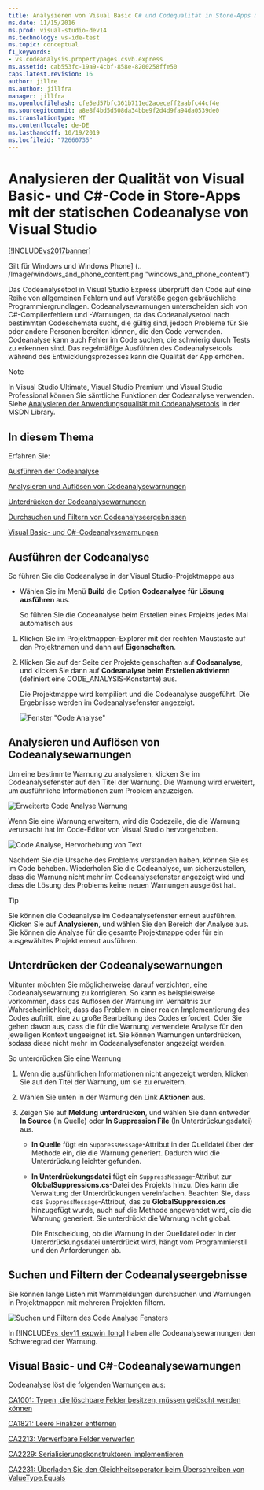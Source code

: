```yaml
---
title: Analysieren von Visual Basic C# und Codequalität in Store-Apps mit statischer Code Analyse
ms.date: 11/15/2016
ms.prod: visual-studio-dev14
ms.technology: vs-ide-test
ms.topic: conceptual
f1_keywords:
- vs.codeanalysis.propertypages.csvb.express
ms.assetid: cab553fc-19a9-4cbf-858e-8200258ffe50
caps.latest.revision: 16
author: jillre
ms.author: jillfra
manager: jillfra
ms.openlocfilehash: cfe5ed57bfc361b711ed2aceceff2aabfc44cf4e
ms.sourcegitcommit: a8e8f4bd5d508da34bbe9f2d4d9fa94da0539de0
ms.translationtype: MT
ms.contentlocale: de-DE
ms.lasthandoff: 10/19/2019
ms.locfileid: "72660735"
---
```

# <a name="analyze-visual-basic-and-c-code-quality-in-store-apps-using-visual-studio-static-code-analysis"></a>Analysieren der Qualität von Visual Basic- und C#-Code in Store-Apps mit der statischen Codeanalyse von Visual Studio

[!INCLUDE[vs2017banner](../includes/vs2017banner.md)]

Gilt für Windows und Windows Phone] (.. /Image/windows_and_phone_content.png "windows_and_phone_content")

 Das Codeanalysetool in Visual Studio Express überprüft den Code auf eine Reihe von allgemeinen Fehlern und auf Verstöße gegen gebräuchliche Programmiergrundlagen. Codeanalysewarnungen unterscheiden sich von C#-Compilerfehlern und -Warnungen, da das Codeanalysetool nach bestimmten Codeschemata sucht, die gültig sind, jedoch Probleme für Sie oder andere Personen bereiten können, die den Code verwenden. Codeanalyse kann auch Fehler im Code suchen, die schwierig durch Tests zu erkennen sind. Das regelmäßige Ausführen des Codeanalysetools während des Entwicklungsprozesses kann die Qualität der App erhöhen.

> [!NOTE]
> In Visual Studio Ultimate, Visual Studio Premium und Visual Studio Professional können Sie sämtliche Funktionen der Codeanalyse verwenden. Siehe [Analysieren der Anwendungsqualität mit Codeanalysetools](https://msdn.microsoft.com/library/dd264897.aspx) in der MSDN Library.

## <a name="in-this-topic"></a>In diesem Thema
 Erfahren Sie:

 [Ausführen der Codeanalyse](../test/analyze-visual-basic-and-csharp-code-quality-in-store-apps-using-visual-studio-static-code-analysis.md#BKMK_Run)

 [Analysieren und Auflösen von Codeanalysewarnungen](../test/analyze-visual-basic-and-csharp-code-quality-in-store-apps-using-visual-studio-static-code-analysis.md#BKMK_Analyze)

 [Unterdrücken der Codeanalysewarnungen](../test/analyze-visual-basic-and-csharp-code-quality-in-store-apps-using-visual-studio-static-code-analysis.md#BKMK_Suppress)

 [Durchsuchen und Filtern von Codeanalyseergebnissen](../test/analyze-visual-basic-and-csharp-code-quality-in-store-apps-using-visual-studio-static-code-analysis.md#BKMK_Search)

 [Visual Basic- und C#-Codeanalysewarnungen](../test/analyze-visual-basic-and-csharp-code-quality-in-store-apps-using-visual-studio-static-code-analysis.md#BKMK_Warnings)

## <a name="BKMK_Run"></a> Ausführen der Codeanalyse
 So führen Sie die Codeanalyse in der Visual Studio-Projektmappe aus

- Wählen Sie im Menü **Build** die Option **Codeanalyse für Lösung ausführen** aus.

  So führen Sie die Codeanalyse beim Erstellen eines Projekts jedes Mal automatisch aus

1. Klicken Sie im Projektmappen-Explorer mit der rechten Maustaste auf den Projektnamen und dann auf **Eigenschaften**.

2. Klicken Sie auf der Seite der Projekteigenschaften auf **Codeanalyse**, und klicken Sie dann auf **Codeanalyse beim Erstellen aktivieren** (definiert eine CODE_ANALYSIS-Konstante) aus.

   Die Projektmappe wird kompiliert und die Codeanalyse ausgeführt. Die Ergebnisse werden im Codeanalysefenster angezeigt.

   ![Fenster "Code Analyse"](../test/media/ca-managed-collapsed.png "CA_Managed_Collapsed")

## <a name="BKMK_Analyze"></a> Analysieren und Auflösen von Codeanalysewarnungen
 Um eine bestimmte Warnung zu analysieren, klicken Sie im Codeanalysefenster auf den Titel der Warnung. Die Warnung wird erweitert, um ausführliche Informationen zum Problem anzuzeigen.

 ![Erweiterte Code Analyse Warnung](../test/media/ca-managed-callouts.png "CA_Managed_Callouts")

 Wenn Sie eine Warnung erweitern, wird die Codezeile, die die Warnung verursacht hat im Code-Editor von Visual Studio hervorgehoben.

 ![Code Analyse, Hervorhebung von Text](../test/media/ca-managed-sourceline.png "CA_Managed_SourceLine")

 Nachdem Sie die Ursache des Problems verstanden haben, können Sie es im Code beheben. Wiederholen Sie die Codeanalyse, um sicherzustellen, dass die Warnung nicht mehr im Codeanalysefenster angezeigt wird und dass die Lösung des Problems keine neuen Warnungen ausgelöst hat.

> [!TIP]
> Sie können die Codeanalyse im Codeanalysefenster erneut ausführen. Klicken Sie auf **Analysieren**, und wählen Sie den Bereich der Analyse aus. Sie können die Analyse für die gesamte Projektmappe oder für ein ausgewähltes Projekt erneut ausführen.

## <a name="BKMK_Suppress"></a> Unterdrücken der Codeanalysewarnungen
 Mitunter möchten Sie möglicherweise darauf verzichten, eine Codeanalysewarnung zu korrigieren. So kann es beispielsweise vorkommen, dass das Auflösen der Warnung im Verhältnis zur Wahrscheinlichkeit, dass das Problem in einer realen Implementierung des Codes auftritt, eine zu große Bearbeitung des Codes erfordert. Oder Sie gehen davon aus, dass die für die Warnung verwendete Analyse für den jeweiligen Kontext ungeeignet ist. Sie können Warnungen unterdrücken, sodass diese nicht mehr im Codeanalysefenster angezeigt werden.

 So unterdrücken Sie eine Warnung

1. Wenn die ausführlichen Informationen nicht angezeigt werden, klicken Sie auf den Titel der Warnung, um sie zu erweitern.

2. Wählen Sie unten in der Warnung den Link **Aktionen** aus.

3. Zeigen Sie auf **Meldung unterdrücken**, und wählen Sie dann entweder **In Source** (In Quelle) oder **In Suppression File** (In Unterdrückungsdatei) aus.

   - **In Quelle** fügt ein `SuppressMessage`-Attribut in der Quelldatei über der Methode ein, die die Warnung generiert. Dadurch wird die Unterdrückung leichter gefunden.

   - **In Unterdrückungsdatei** fügt ein `SuppressMessage`-Attribut zur **GlobalSuppressions.cs**-Datei des Projekts hinzu. Dies kann die Verwaltung der Unterdrückungen vereinfachen. Beachten Sie, dass das `SuppressMessage`-Attribut, das zu **GlobalSuppression.cs** hinzugefügt wurde, auch auf die Methode angewendet wird, die die Warnung generiert. Sie unterdrückt die Warnung nicht global.

     Die Entscheidung, ob die Warnung in der Quelldatei oder in der Unterdrückungsdatei unterdrückt wird, hängt vom Programmierstil und den Anforderungen ab.

## <a name="BKMK_Search"></a> Suchen und Filtern der Codeanalyseergebnisse
 Sie können lange Listen mit Warnmeldungen durchsuchen und Warnungen in Projektmappen mit mehreren Projekten filtern.

 ![Suchen und Filtern des Code Analyse Fensters](../test/media/ca-searchfilter.png "CA_SearchFilter")

 In [!INCLUDE[vs_dev11_expwin_long](../includes/vs-dev11-expwin-long-md.md)] haben alle Codeanalysewarnungen den Schweregrad der Warnung.

## <a name="BKMK_Warnings"></a> Visual Basic- und C#-Codeanalysewarnungen
 Codeanalyse löst die folgenden Warnungen aus:

 [CA1001: Typen, die löschbare Felder besitzen, müssen gelöscht werden können](https://msdn.microsoft.com/library/ms182172.aspx)

 [CA1821: Leere Finalizer entfernen](https://msdn.microsoft.com/library/bb264476.aspx)

 [CA2213: Verwerfbare Felder verwerfen](https://msdn.microsoft.com/library/ms182328.aspx)

 [CA2229: Serialisierungskonstruktoren implementieren](https://msdn.microsoft.com/library/ms182343.aspx)

 [CA2231: Überladen Sie den Gleichheitsoperator beim Überschreiben von ValueType.Equals](https://msdn.microsoft.com/library/ms182359.aspx)
